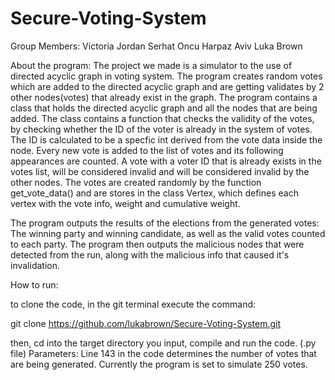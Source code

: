 # Secure-Voting-System

Group Members:
Victoria Jordan
Serhat Oncu
Harpaz Aviv
Luka Brown

About the program:
The project we made is a simulator to the use of directed acyclic graph in voting system. 
The program creates random votes which are added to the directed acyclic graph and are getting validates by 2 other nodes(votes) that already exist in the graph.
The program contains a class that holds the directed acyclic graph and all the nodes that are being added. The class contains a function that checks the validity of the votes, by checking whether the ID of the voter is already in the system of votes. The ID is calculated to be a specfic int derived from the vote data inside the node. Every new vote is added to the list of votes and its following appearances are counted. A vote with a voter ID that is already exists in the votes list, will be considered invalid and will be considered invalid by the other nodes. The votes are created randomly by the function get_vote_data() and are stores in the class Vertex, which defines each vertex with the vote info, weight and cumulative weight. 

The program outputs the results of the elections from the generated votes: The winning party and winning candidate, as well as the valid votes counted to each party. 
The program then outputs the malicious nodes that were detected from the run, along with the malicious info that caused it's invalidation.


How to run:

to clone the code, in the git terminal execute the command:

git clone https://github.com/lukabrown/Secure-Voting-System.git <targetDirectory>
  
then, cd into the target directory you input, compile and run the code. (.py file)
Parameters: Line 143 in the code determines the number of votes that are being generated. Currently the program is set to simulate 250 votes.
